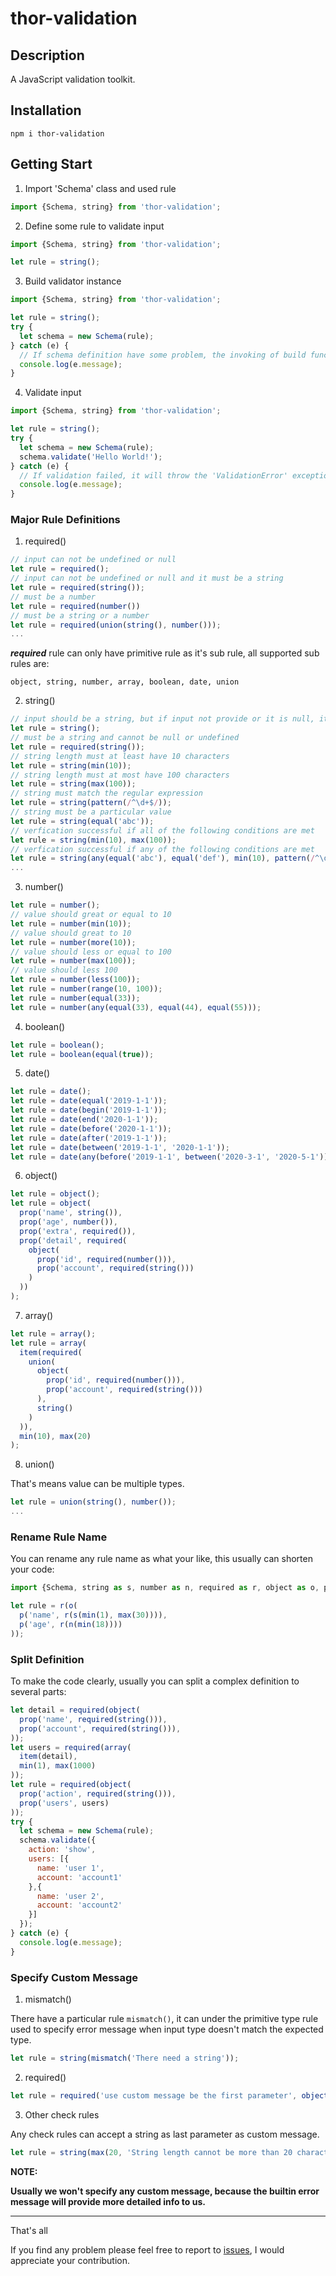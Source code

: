 # thor-validation

## Description
A JavaScript validation toolkit.

## Installation

```
npm i thor-validation
```

## Getting Start

1. Import 'Schema' class and used rule

```javascript
import {Schema, string} from 'thor-validation';
```

2. Define some rule to validate input

```javascript
import {Schema, string} from 'thor-validation';

let rule = string();
```

3. Build validator instance

```javascript
import {Schema, string} from 'thor-validation';

let rule = string();
try {
  let schema = new Schema(rule);
} catch (e) {
  // If schema definition have some problem, the invoking of build function will throw the 'SchemaError' exception.
  console.log(e.message);
}
```

4. Validate input

```javascript
import {Schema, string} from 'thor-validation';

let rule = string();
try {
  let schema = new Schema(rule);
  schema.validate('Hello World!');
} catch (e) {
  // If validation failed, it will throw the 'ValidationError' exception.
  console.log(e.message);
}
```

### Major Rule Definitions

1. required()

```javascript
// input can not be undefined or null
let rule = required();
// input can not be undefined or null and it must be a string 
let rule = required(string());
// must be a number
let rule = required(number())
// must be a string or a number
let rule = required(union(string(), number()));
...
```

***required*** rule can only have primitive rule as it's sub rule, all supported sub rules are:
```
object, string, number, array, boolean, date, union
```


2. string()

```javascript
// input should be a string, but if input not provide or it is null, it won't be regarded as error.
let rule = string();
// must be a string and cannot be null or undefined
let rule = required(string());
// string length must at least have 10 characters
let rule = string(min(10));
// string length must at most have 100 characters
let rule = string(max(100));
// string must match the regular expression
let rule = string(pattern(/^\d+$/));
// string must be a particular value
let rule = string(equal('abc'));
// verfication successful if all of the following conditions are met
let rule = string(min(10), max(100));
// verfication successful if any of the following conditions are met
let rule = string(any(equal('abc'), equal('def'), min(10), pattern(/^\d+$/)));
...
```

3. number()

```javascript
let rule = number();
// value should great or equal to 10
let rule = number(min(10));
// value should great to 10
let rule = number(more(10));
// value should less or equal to 100
let rule = number(max(100));
// value should less 100
let rule = number(less(100));
let rule = number(range(10, 100));
let rule = number(equal(33));
let rule = number(any(equal(33), equal(44), equal(55)));
```

4. boolean()

```javascript
let rule = boolean();
let rule = boolean(equal(true));
```

5. date()

```javascript
let rule = date();
let rule = date(equal('2019-1-1'));
let rule = date(begin('2019-1-1'));
let rule = date(end('2020-1-1'));
let rule = date(before('2020-1-1'));
let rule = date(after('2019-1-1'));
let rule = date(between('2019-1-1', '2020-1-1'));
let rule = date(any(before('2019-1-1', between('2020-3-1', '2020-5-1'))));
```

6. object()

```javascript
let rule = object();
let rule = object(
  prop('name', string()),
  prop('age', number()),
  prop('extra', required()),
  prop('detail', required(
    object(
      prop('id', required(number())),
      prop('account', required(string()))
    )
  ))
);
```

7. array()

```javascript
let rule = array();
let rule = array(
  item(required(
    union(
      object(
        prop('id', required(number())),
        prop('account', required(string()))
      ),
      string()
    )
  )),
  min(10), max(20)
);
```

8. union()

That's means value can be multiple types.

```javascript
let rule = union(string(), number());
...
```

### Rename Rule Name

You can rename any rule name as what your like, this usually can shorten your code:

```javascript
import {Schema, string as s, number as n, required as r, object as o, prop as p} from 'thor-validation';

let rule = r(o(
  p('name', r(s(min(1), max(30)))),
  p('age', r(n(min(18))))
));
```

### Split Definition

To make the code clearly, usually you can split a complex definition to several parts:

```javascript
let detail = required(object(
  prop('name', required(string())),
  prop('account', required(string())),
));
let users = required(array(
  item(detail),
  min(1), max(1000)
));
let rule = required(object(
  prop('action', required(string())),
  prop('users', users)
));
try {
  let schema = new Schema(rule);
  schema.validate({
    action: 'show',
    users: [{
      name: 'user 1',
      account: 'account1'
    },{
      name: 'user 2',
      account: 'account2'
    }]
  });
} catch (e) {
  console.log(e.message);
}
```

### Specify Custom Message

1. mismatch()

There have a particular rule ```mismatch()```, it can under the primitive type rule used to specify error message when input type doesn't match the expected type. 

```javascript
let rule = string(mismatch('There need a string'));
```

2. required()

```javascript
let rule = required('use custom message be the first parameter', object());
```

3. Other check rules

Any check rules can accept a string as last parameter as custom message.

```javascript
let rule = string(max(20, 'String length cannot be more than 20 characters'));

```

**NOTE:**

**Usually we won't specify any custom message, because the builtin error message will provide more detailed info to us.**

---

That's all

If you find any problem please feel free to report to [issues](https://gitee.com/thor.qin/thor-validation/issues), I would appreciate your contribution.
